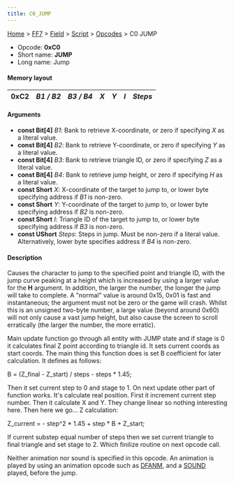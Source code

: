 ```yaml
---
title: C0_JUMP
---
```


[Home](../../../../Main_Page.md) > [FF7](../../../../FF7.md) > [Field](../../../Field.md) > [Script](../../Script.md) > [Opcodes](../Opcodes.md) > C0 JUMP

-   Opcode: **0xC0**
-   Short name: **JUMP**
-   Long name: Jump

#### Memory layout

| 0xC2 | *B1 / B2* | *B3 / B4* | *X* | *Y* | *I* | *Steps* |
|------|-----------|-----------|-----|-----|-----|---------|

#### Arguments

-   **const Bit\[4\]** *B1*: Bank to retrieve X-coordinate, or zero if specifying *X* as a literal value.
-   **const Bit\[4\]** *B2*: Bank to retrieve Y-coordinate, or zero if specifying *Y* as a literal value.
-   **const Bit\[4\]** *B3*: Bank to retrieve triangle ID, or zero if specifying *Z* as a literal value.
-   **const Bit\[4\]** *B4*: Bank to retrieve jump height, or zero if specifying *H* as a literal value.
-   **const Short** *X*: X-coordinate of the target to jump to, or lower byte specifying address if *B1* is non-zero.
-   **const Short** *Y*: Y-coordinate of the target to jump to, or lower byte specifying address if *B2* is non-zero.
-   **const Short** *I*: Triangle ID of the target to jump to, or lower byte specifying address if *B3* is non-zero.
-   **const UShort** *Steps*: Steps in jump. Must be non-zero if a literal value. Alternatively, lower byte specifies address if *B4* is non-zero.

#### Description

Causes the character to jump to the specified point and triangle ID, with the jump curve peaking at a height which is increased by using a larger value for the **H** argument. In addition, the larger the number, the longer the jump will take to complete. A "normal" value is around 0x15, 0x01 is fast and instantaneous; the argument must not be zero or the game will crash. Whilst this is an unsigned two-byte number, a large value (beyond around 0x60) will not only cause a vast jump height, but also cause the screen to scroll erratically (the larger the number, the more erratic).

Main update function go through all entity with JUMP state and if stage is 0 it calculates final Z point according to triangle id. It sets current coords as start coords. The main thing this function does is set B coefficient for later calculation. It defines as follows:

B = (Z\_final - Z\_start) / steps - steps \* 1.45;

Then it set current step to 0 and stage to 1. On next update other part of function works. It's calculate real position. First it increment current step number. Then it calculate X and Y. They change linear so nothing interesting here. Then here we go... Z calculation:

Z\_current = - step^2 \* 1.45 + step \* B + Z\_start;

If current substep equal number of steps then we set current triangle to final triangle and set stage to 2. Which finilize routine on next opcode call.

Neither animation nor sound is specified in this opcode. An animation is played by using an animation opcode such as [DFANM](FF7/Field/Script/Opcodes/A2_DFANM "wikilink"), and a [SOUND](F1_SOUND.md) played, before the jump.
